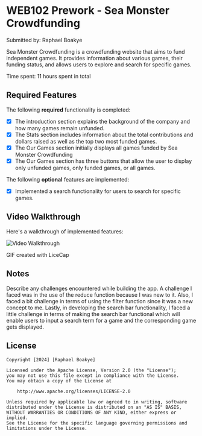 # WEB102 Prework - Sea Monster Crowdfunding

Submitted by: Raphael Boakye

Sea Monster Crowdfunding is a crowdfunding website that aims to fund independent games. It provides information about various games, their funding status, and allows users to explore and search for specific games.

Time spent: 11 hours spent in total

## Required Features

The following **required** functionality is completed:

* [x] The introduction section explains the background of the company and how many games remain unfunded.
* [x] The Stats section includes information about the total contributions and dollars raised as well as the top two most funded games.
* [x] The Our Games section initially displays all games funded by Sea Monster Crowdfunding
* [x] The Our Games section has three buttons that allow the user to display only unfunded games, only funded games, or all games.

The following **optional** features are implemented:

* [x] Implemented a search functionality for users to search for specific games.

## Video Walkthrough

Here's a walkthrough of implemented features:

<img src='https://imgur.com/gallery/KiUsrpq' title='Video Walkthrough' width='' alt='Video Walkthrough' />

<!-- Replace this with whatever GIF tool you used! -->
GIF created with LiceCap  
<!-- Recommended tools:
[Kap](https://getkap.co/) for macOS
[ScreenToGif](https://www.screentogif.com/) for Windows
[peek](https://github.com/phw/peek) for Linux. -->

## Notes

Describe any challenges encountered while building the app.
A challenge I faced was in the use of the reduce function because I was new to it. Also, I faced a bit challenge in terms of using the filter function since it was a new concept to me. Lastly, in developing the search bar functionality, I faced a little challenge in terms of making the search bar functional which will enable users to input a search term for a game and the corresponding game gets displayed.

## License

    Copyright [2024] [Raphael Boakye]

    Licensed under the Apache License, Version 2.0 (the "License");
    you may not use this file except in compliance with the License.
    You may obtain a copy of the License at

        http://www.apache.org/licenses/LICENSE-2.0

    Unless required by applicable law or agreed to in writing, software
    distributed under the License is distributed on an "AS IS" BASIS,
    WITHOUT WARRANTIES OR CONDITIONS OF ANY KIND, either express or implied.
    See the License for the specific language governing permissions and
    limitations under the License.
